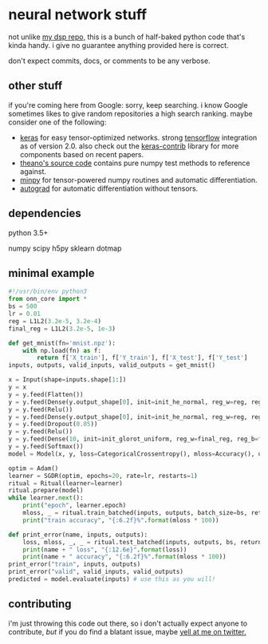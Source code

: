 # neural network stuff

not unlike [my dsp repo,](https://github.com/notwa/dsp)
this is a bunch of half-baked python code that's kinda handy.
i give no guarantee anything provided here is correct.

don't expect commits, docs, or comments to be any verbose.

## other stuff

if you're coming here from Google: sorry, keep searching.
i know Google sometimes likes to give random repositories a high search ranking.
maybe consider one of the following:

* [keras](https://github.com/fchollet/keras)
  for easy tensor-optimized networks.
  strong [tensorflow](http://tensorflow.org) integration as of version 2.0.
  also check out the
  [keras-contrib](https://github.com/farizrahman4u/keras-contrib)
  library for more components based on recent papers.
* [theano's source code](https://github.com/Theano/theano/blob/master/theano/tensor/nnet/nnet.py)
  contains pure numpy test methods to reference against.
* [minpy](https://github.com/dmlc/minpy)
  for tensor-powered numpy routines and automatic differentiation.
* [autograd](https://github.com/HIPS/autograd)
  for automatic differentiation without tensors.

## dependencies

python 3.5+

numpy scipy h5py sklearn dotmap

## minimal example

```python
#!/usr/bin/env python3
from onn_core import *
bs = 500
lr = 0.01
reg = L1L2(3.2e-5, 3.2e-4)
final_reg = L1L2(3.2e-5, 1e-3)

def get_mnist(fn='mnist.npz'):
    with np.load(fn) as f:
        return f['X_train'], f['Y_train'], f['X_test'], f['Y_test']
inputs, outputs, valid_inputs, valid_outputs = get_mnist()

x = Input(shape=inputs.shape[1:])
y = x
y = y.feed(Flatten())
y = y.feed(Dense(y.output_shape[0], init=init_he_normal, reg_w=reg, reg_b=reg))
y = y.feed(Relu())
y = y.feed(Dense(y.output_shape[0], init=init_he_normal, reg_w=reg, reg_b=reg))
y = y.feed(Dropout(0.05))
y = y.feed(Relu())
y = y.feed(Dense(10, init=init_glorot_uniform, reg_w=final_reg, reg_b=final_reg))
y = y.feed(Softmax())
model = Model(x, y, loss=CategoricalCrossentropy(), mloss=Accuracy(), unsafe=True)

optim = Adam()
learner = SGDR(optim, epochs=20, rate=lr, restarts=1)
ritual = Ritual(learner=learner)
ritual.prepare(model)
while learner.next():
    print("epoch", learner.epoch)
    mloss, _ = ritual.train_batched(inputs, outputs, batch_size=bs, return_losses=True)
    print("train accuracy", "{:6.2f}%".format(mloss * 100))

def print_error(name, inputs, outputs):
    loss, mloss, _, _ = ritual.test_batched(inputs, outputs, bs, return_losses='both')
    print(name + " loss", "{:12.6e}".format(loss))
    print(name + " accuracy", "{:6.2f}%".format(mloss * 100))
print_error("train", inputs, outputs)
print_error("valid", valid_inputs, valid_outputs)
predicted = model.evaluate(inputs) # use this as you will!
```

## contributing

i'm just throwing this code out there,
so i don't actually expect anyone to contribute,
*but* if you do find a blatant issue,
maybe [yell at me on twitter.](https://twitter.com/antiformant)
